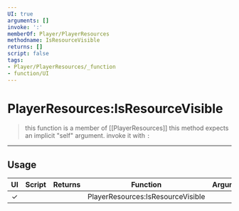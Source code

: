 ```yaml
---
UI: true
arguments: []
invoke: ':'
memberOf: Player/PlayerResources
methodname: IsResourceVisible
returns: []
script: false
tags:
- Player/PlayerResources/_function
- function/UI
---
```

# PlayerResources:IsResourceVisible
> this function is a member of [[PlayerResources]]
> this method expects an implicit "self" argument. invoke it with `:`
-----
## Usage
|  UI | Script | Returns | Function | Arguments |
|:---:|:------:|-------:|:--------:|:---------|
|✓| ||PlayerResources:IsResourceVisible||
